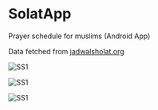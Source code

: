 # SolatApp

Prayer schedule for muslims (Android App)

Data fetched from [jadwalsholat.org](https://jadwalsholat.org)

![SS1](https://github.com/maulana2468/solat-app-android/blob/main/assets/images/1.png)

![SS1](https://github.com/maulana2468/solat-app-android/blob/main/assets/images/2.png)

![SS1](https://github.com/maulana2468/solat-app-android/blob/main/assets/images/3.png)
